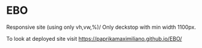 # EBO
Responsive site (using only vh,vw,%)/ Only deckstop with min width 1100px.

To look at deployed site visit https://paprikamaximiliano.github.io/EBO/

